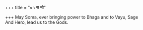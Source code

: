 +++
title = "०५ स नो"

+++
May Soma, ever bringing power to Bhaga and to Vayu, Sage  
     And Hero, lead us to the Gods.